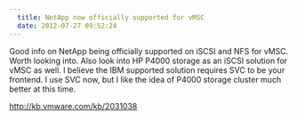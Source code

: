 ```yaml
---
  title: NetApp now officially supported for vMSC
  date: 2012-07-27 09:52:24
---
```


Good info on NetApp being officially supported on iSCSI and NFS for
vMSC. Worth looking into. Also look into HP P4000 storage as an iSCSI
solution for vMSC as well. I believe the IBM supported solution requires
SVC to be your frontend. I use SVC now, but I like the idea of P4000
storage cluster much better at this time.

<http://kb.vmware.com/kb/2031038>

